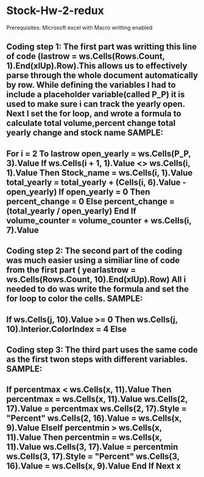 # Stock-Hw-2-redux

Prerequisites: Microsoft excel with Macro writting enabled 


Coding step 1: The first part was writting this line of code (lastrow = ws.Cells(Rows.Count, 1).End(xlUp).Row).This allows us to effectively parse 
through the whole document automatically by row. While defining the variables I had to include a placeholder variable(called P_P) it is used
to make sure i can track the yearly open. Next I set the for loop, and wrote a formula to calculate total volume,percent change total yearly change and stock name
SAMPLE:
---------------------------------------------------------
For i = 2 To lastrow
open_yearly = ws.Cells(P_P, 3).Value
If ws.Cells(i + 1, 1).Value <> ws.Cells(i, 1).Value Then
Stock_name = ws.Cells(i, 1).Value
total_yearly = total_yearly + (Cells(i, 6).Value - open_yearly)
If open_yearly = 0 Then
percent_change = 0
Else
percent_change = (total_yearly / open_yearly)
End If
volume_counter = volume_counter + ws.Cells(i, 7).Value
-----------------------------------------------------------

Coding step 2: The second part of the coding was much easier using a similiar line of code from the first part ( yearlastrow = ws.Cells(Rows.Count, 10).End(xlUp).Row)
All i needed to do was write the formula and set the for loop to color the cells.
SAMPLE:
-------------------------
 If ws.Cells(j, 10).Value >= 0 Then
 ws.Cells(j, 10).Interior.ColorIndex = 4
 Else
 ------------------------
 
 Coding step 3: The third part uses the same code as the first twon steps with different variables.
 SAMPLE:
 -----------------
 If percentmax < ws.Cells(x, 11).Value Then
percentmax = ws.Cells(x, 11).Value
ws.Cells(2, 17).Value = percentmax
ws.Cells(2, 17).Style = "Percent"
ws.Cells(2, 16).Value = ws.Cells(x, 9).Value
ElseIf percentmin > ws.Cells(x, 11).Value Then
percentmin = ws.Cells(x, 11).Value
ws.Cells(3, 17).Value = percentmin
ws.Cells(3, 17).Style = "Percent"
ws.Cells(3, 16).Value = ws.Cells(x, 9).Value
End If
Next x
-----------------
